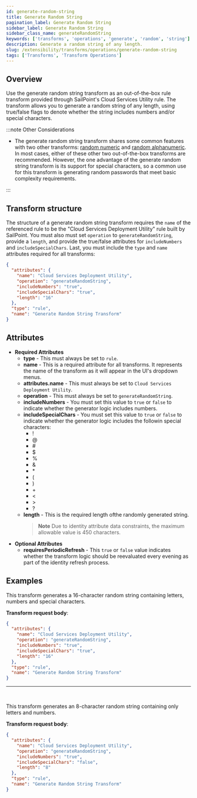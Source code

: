 ```yaml
---
id: generate-random-string
title: Generate Random String
pagination_label: Generate Random String
sidebar_label: Generate Random String
sidebar_class_name: generateRandomString
keywords: ['transforms', 'operations', 'generate', 'random', 'string']
description: Generate a random string of any length.
slug: /extensibility/transforms/operations/generate-random-string
tags: ['Transforms', 'Transform Operations']
---
```


## Overview

Use the generate random string transform as an out-of-the-box rule transform provided through SailPoint's Cloud Services Utility rule. The transform allows you to generate a random string of any length, using true/false flags to denote whether the string includes numbers and/or special characters.

:::note Other Considerations

- The generate random string transform shares some common features with two other transforms: [random numeric](./random-numeric.md) and [random alphanumeric](./random-alphanumeric.md). In most cases, either of these other two out-of-the-box transforms are recommended. However, the one advantage of the generate random string transform is its support for special characters, so a common use for this transform is generating random passwords that meet basic complexity requirements.

:::

## Transform structure

The structure of a generate random string transform requires the `name` of the referenced rule to be the "Cloud Services Deployment Utility" rule built by SailPoint. You must also must set `operation` to `generateRandomString`, provide a `length`, and provide the true/false attributes for `includeNumbers` and `includeSpecialChars`. Last, you must include the `type` and `name` attributes required for all transforms:

```json
{
  "attributes": {
    "name": "Cloud Services Deployment Utility",
    "operation": "generateRandomString",
    "includeNumbers": "true",
    "includeSpecialChars": "true",
    "length": "16"
  },
  "type": "rule",
  "name": "Generate Random String Transform"
}
```

## Attributes

- **Required Attributes**
  - **type** - This must always be set to `rule`.
  - **name** - This is a required attribute for all transforms. It represents the name of the transform as it will appear in the UI's dropdown menus.
  - **attributes.name** - This must always be set to `Cloud Services Deployment Utility`.
  - **operation** - This must always be set to `generateRandomString`.
  - **includeNumbers** - You must set this value to `true` or `false` to indicate whether the generator logic includes numbers.
  - **includeSpecialChars** - You must set this value to `true` or `false` to indicate whether the generator logic includes the followin special characters:
    - !
    - @
    - \#
    - \$
    - %
    - &
    - \*
    - (
    - )
    - \+
    - \<
    - \>
    - ?
  - **length** - This is the required length ofthe randomly generated string.
    > **Note** Due to identity attribute data constraints, the maximum allowable value is 450 characters.
- **Optional Attributes**
  - **requiresPeriodicRefresh** - This `true` or `false` value indicates whether the transform logic should be reevaluated every evening as part of the identity refresh process.

## Examples

This transform generates a 16-character random string containing letters, numbers and special characters.

**Transform request body**:

```json
{
  "attributes": {
    "name": "Cloud Services Deployment Utility",
    "operation": "generateRandomString",
    "includeNumbers": "true",
    "includeSpecialChars": "true",
    "length": "16"
  },
  "type": "rule",
  "name": "Generate Random String Transform"
}
```

---

<p>&nbsp;</p>

This transform generates an 8-character random string containing only letters and numbers.

**Transform request body**:

```json
{
  "attributes": {
    "name": "Cloud Services Deployment Utility",
    "operation": "generateRandomString",
    "includeNumbers": "true",
    "includeSpecialChars": "false",
    "length": "8"
  },
  "type": "rule",
  "name": "Generate Random String Transform"
}
```
